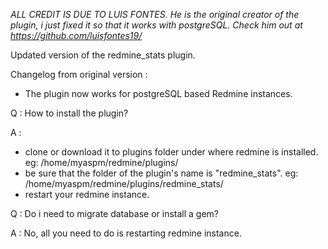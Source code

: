 *ALL CREDIT IS DUE TO LUIS FONTES. He is the original creator of the plugin, i just fixed it so that it works with postgreSQL. Check him out at https://github.com/luisfontes19/*

Updated version of the redmine_stats plugin.

Changelog from original version : 

- The plugin now works for postgreSQL based Redmine instances.

Q : How to install the plugin?

A :

- clone or download it to plugins folder under where redmine is installed. eg: /home/myaspm/redmine/plugins/ 
- be sure that the folder of the plugin's name is "redmine_stats". eg: /home/myaspm/redmine/plugins/redmine_stats/
- restart your redmine instance.

Q : Do i need to migrate database or install a gem?

A : No, all you need to do is restarting redmine instance.
